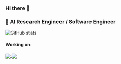 ### Hi there 👋
### 👋 AI Research Engineer / Software Engineer 

![GitHub stats](https://github-readme-stats.vercel.app/api?username=markussagen&count_private=true&show_icons=true&theme=tokyonight&include_all_commits=true)

#### Working on

<a href="https://github.com/Hugging-Face-Supporter/tftokenizers">
  <img align="center" src="https://github-readme-stats.vercel.app/api/pin/?username=Hugging-Face-Supporter&repo=tftokenizers&theme=tokyonight" />
</a>
<a href="https://github.com/Hugging-Face-Supporter/datacards">
  <img align="center" src="https://github-readme-stats.vercel.app/api/pin/?username=Hugging-Face-Supporter&repo=datacards&theme=tokyonight" />
</a>

<!--
**MarkusSagen/MarkusSagen** is a ✨ _special_ ✨ repository because its `README.md` (this file) appears on your GitHub profile.

Here are some ideas to get you started:

- 🔭 I’m currently working on ...
- 🌱 I’m currently learning ...
- 👯 I’m looking to collaborate on ...
- 🤔 I’m looking for help with ...
- 💬 Ask me about ...
- 📫 How to reach me: ...
- 😄 Pronouns: ...
- ⚡ Fun fact: ...
-->

